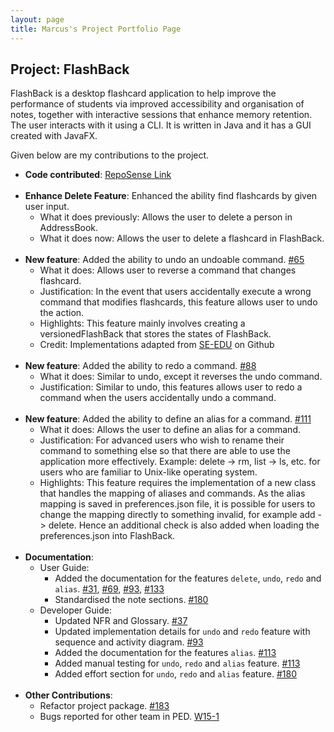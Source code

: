 ```yaml
---
layout: page
title: Marcus's Project Portfolio Page
---
```


## Project: FlashBack

FlashBack is a desktop flashcard application to help improve the performance of students via improved accessibility and organisation of notes, together with interactive sessions that enhance memory retention. The user interacts with it using a CLI. It is written in Java and it has a GUI created with JavaFX.

Given below are my contributions to the project.

* **Code contributed**: [RepoSense Link](https://nus-cs2103-ay2021s2.github.io/tp-dashboard/?search=&sort=groupTitle&sortWithin=title&timeframe=commit&mergegroup=&groupSelect=groupByRepos&breakdown=true&checkedFileTypes=docs~functional-code~test-code~other&since=&tabOpen=true&tabType=authorship&tabAuthor=Marc-97&tabRepo=AY2021S2-CS2103T-T13-3%2Ftp%5Bmaster%5D&authorshipIsMergeGroup=false&authorshipFileTypes=docs~functional-code~test-code&authorshipIsBinaryFileTypeChecked=false)
    <br><br>
* **Enhance Delete Feature**: Enhanced the ability find flashcards by given user input.
    * What it does previously: Allows the user to delete a person in AddressBook.
    * What it does now: Allows the user to delete a flashcard in FlashBack.
    <br><br>
* **New feature**: Added the ability to undo an undoable command. [#65](https://github.com/AY2021S2-CS2103T-T13-3/tp/pull/65)
    * What it does: Allows user to reverse a command that changes flashcard.
    * Justification: In the event that users accidentally execute a wrong command that modifies flashcards, this feature allows user to undo the action.
    * Highlights: This feature mainly involves creating a versionedFlashBack that stores the states of FlashBack.
    * Credit: Implementations adapted from [SE-EDU](https://github.com/se-edu/addressbook-level4) on Github
    <br><br>
* **New feature**: Added the ability to redo a command. [#88](https://github.com/AY2021S2-CS2103T-T13-3/tp/pull/88)
    * What it does: Similar to undo, except it reverses the undo command.
    * Justification: Similar to undo, this features allows user to redo a command when the users accidentally undo a command.
    <br><br>
* **New feature**: Added the ability to define an alias for a command. [#111](https://github.com/AY2021S2-CS2103T-T13-3/tp/pull/111)
    * What it does: Allows the user to define an alias for a command.
    * Justification: For advanced users who wish to rename their command to something else so that there are able to use the application more effectively. Example: delete -> rm, list -> ls, etc. for users who are familiar to Unix-like operating system.
    * Highlights: This feature requires the implementation of a new class that handles the mapping of aliases and commands. As the alias mapping is saved in preferences.json file, it is possible for users to change the mapping directly to something invalid, for example add -> delete. Hence an additional check is also added when loading the preferences.json into FlashBack.
    <br><br>
* **Documentation**:
    * User Guide:
        * Added the documentation for the features `delete`, `undo`, `redo` and `alias`. [#31](https://github.com/AY2021S2-CS2103T-T13-3/tp/pull/31), [#69](https://github.com/AY2021S2-CS2103T-T13-3/tp/pull/69), [#93](https://github.com/AY2021S2-CS2103T-T13-3/tp/pull/93), [#133](https://github.com/AY2021S2-CS2103T-T13-3/tp/pull/113)
        * Standardised the note sections. [#180](https://github.com/AY2021S2-CS2103T-T13-3/tp/pull/180)
    * Developer Guide:
        * Updated NFR and Glossary. [#37](https://github.com/AY2021S2-CS2103T-T13-3/tp/pull/37)
        * Updated implementation details for `undo` and `redo` feature with sequence and activity diagram. [#93](https://github.com/AY2021S2-CS2103T-T13-3/tp/pull/93)
        * Added the documentation for the features `alias`. [#113](https://github.com/AY2021S2-CS2103T-T13-3/tp/pull/113)
        * Added manual testing for `undo`, `redo` and `alias` feature. [#113](https://github.com/AY2021S2-CS2103T-T13-3/tp/pull/113)
        * Added effort section for `undo`, `redo` and `alias` feature. [#180](https://github.com/AY2021S2-CS2103T-T13-3/tp/pull/180)
    <br><br>
* **Other Contributions**:
    * Refactor project package. [#183](https://github.com/AY2021S2-CS2103T-T13-3/tp/pull/183)
    * Bugs reported for other team in PED. [W15-1](https://github.com/marc-97/ped/issues)
